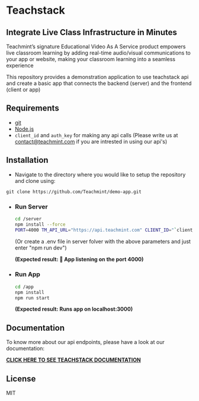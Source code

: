 # Teachstack

## Integrate Live Class Infrastructure in Minutes

Teachmint’s signature Educational Video As A Service product empowers live classroom learning by adding real-time audio/visual communications to your app or website, making your classroom learning into a seamless experience

This repository provides a demonstration application to use teachstack api and create a basic app that connects the backend (server) and the frontend (client or app)

## Requirements

- [git](https://git-scm.com/)
- [Node.js](https://nodejs.org/)
- `client_id` and `auth_key` for making any api calls (Please write us at contact@teachmint.com if you are intrested in using our api's)

## Installation

- Navigate to the directory where you would like to setup the repository and clone using:
```http
git clone https://github.com/Teachmint/demo-app.git
```
- ### Run Server
    ```sh
    cd /server
    npm install --force
    PORT=4000 TM_API_URL="https://api.teachmint.com" CLIENT_ID="`client_id`"" AUTH_KEY="`auth_key`" npm run dev
    ```
    (Or create a .env file in server folver with the above parameters and just enter "npm run dev")

    **(Expected result: 🚀 App listening on the port 4000)**
    
- ### Run App
    ```sh
    cd /app
    npm install
    npm run start
    ```
    **(Expected result: Runs app on localhost:3000)**
    
## Documentation

To know more about our api endpoints, please have a look at our documentation:

**[CLICK HERE TO SEE TEACHSTACK DOCUMENTATION](https://docs.teachmint.com/)**

## License

MIT
